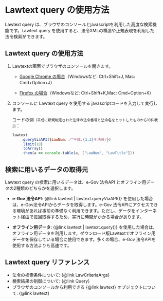 Lawtext query の使用方法 
====================================================

Lawtext query は、ブラウザのコンソールとjavascriptを利用した高度な検索機能です。Lawtext query を使用すると、法令XMLの構造や正規表現を利用した法令検索ができます。

## Lawtext query の使用方法

1. Lawtextの画面でブラウザのコンソールを開きます。

    - [Google Chrome の場合](https://developer.chrome.com/docs/devtools/open/#console)（Windowsなど: Ctrl+Shift+J, Mac: Cmd+Option+J）

    - [Firefox の場合](https://developer.mozilla.org/docs/Tools/Web_Console/UI_Tour)（Windowsなど: Ctrl+Shift+K,Mac: Cmd+Option+K）
    
2. コンソールに Lawtext query を使用する javascriptコードを入力して実行します。

    コードの例<small>（平成に新規制定された法律の法令番号と法令名をヒットしたものから10件表示</small>：
    ```js
    lawtext
        .queryViaAPI({LawNum: /^平成.{1,3}年法律/})
        .limit(10)
        .toArray()
        .then(a => console.table(a, ["LawNum", "LawTitle"]))
    ```

## 検索に用いるデータの取得元

Lawtext query の検索に用いるデータは、e-Gov 法令API とオフライン用データの2種類のどちらかを選択します。

- **e-Gov 法令API**: {@link lawtext | lawtext.queryViaAPI()} を使用した場合は、e-Gov法令APIからデータを取得します。e-Gov 法令APIにアクセスできる環境があれば事前の準備なく利用できます。ただし、データをインターネット経由で毎回取得するため、実行に時間がかかる場合があります。

- **オフライン用データ**: {@link lawtext | lawtext.query()} を使用した場合は、オフライン用データを利用します。ダウンロード版Lawtextでオフライン用データを保存している場合に使用できます。多くの場合、e-Gov 法令APIを使用する方法よりも高速です。

## Lawtext query リファレンス

- 法令の検索条件について: {@link LawCriteriaArgs}
- 検索結果の制御について: {@link Query}
- ブラウザのコンソールから利用できる {@link lawtext} オブジェクトについて: {@link lawtext}
